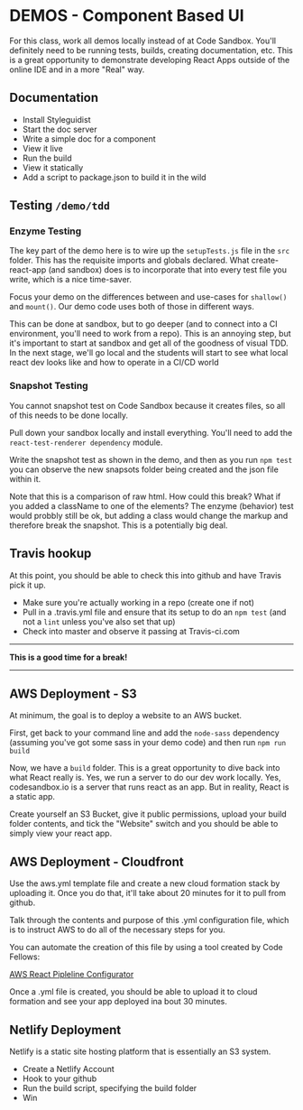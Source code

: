 # DEMOS - Component Based UI

For this class, work all demos locally instead of at Code Sandbox. You'll definitely need to be running tests, builds, creating documentation, etc.  This is a great opportunity to demonstrate developing React Apps outside of the online IDE and in a more "Real" way.

## Documentation

* Install Styleguidist
* Start the doc server
* Write a simple doc for a component
* View it live
* Run the build
* View it statically
* Add a script to package.json to build it in the wild


## Testing `/demo/tdd`

### Enzyme Testing

The key part of the demo here is to wire up the `setupTests.js` file in the `src` folder.  This has the requisite imports and globals declared. What create-react-app (and sandbox) does is to incorporate that into every test file you write, which is a nice time-saver.

Focus your demo on the differences between and use-cases for `shallow()` and `mount()`. Our demo code uses both of those in different ways.

This can be done at sandbox, but to go deeper (and to connect into a CI environment, you'll need to work from a repo).  This is an annoying step, but it's important to start at sandbox and get all of the goodness of visual TDD.  In the next stage, we'll go local and the students will start to see what local react dev looks like and how to operate in a CI/CD world

### Snapshot Testing

You cannot snapshot test on Code Sandbox because it creates files, so all of this needs to be done locally.

Pull down your sandbox locally and install everything. You'll need to add the `react-test-renderer dependency`  module.

Write the snapshot test as shown in the demo, and then as you run `npm test` you can observe the new snapsots folder being created and the json file within it.

Note that this is a comparison of raw html.  How could this break? What if you added a className to one of the elements? The enzyme (behavior) test would probbly still be ok, but adding a class would change the markup and therefore break the snapshot. This is a potentially big deal.

## Travis hookup
At this point, you should be able to check this into github and have Travis pick it up. 

* Make sure you're actually working in a repo (create one if not)
* Pull in a .travis.yml file and ensure that its setup to do an `npm test` (and not a `lint` unless you've also set that up)
* Check into master and observe it passing at Travis-ci.com

---

**This is a good time for a break!**

---



## AWS Deployment - S3

At minimum, the goal is to deploy a website to an AWS bucket.

First, get back to your command line and add the `node-sass` dependency (assuming you've got some sass in your demo code) and then run `npm run build`

Now, we have a `build` folder. This is a great opportunity to dive back into what React really is. Yes, we run a server to do our dev work locally.  Yes, codesandbox.io is a server that runs react as an app. But in reality, React is a static app.

Create yourself an S3 Bucket, give it public permissions, upload your build folder contents, and tick the "Website" switch and you should be able to simply view your react app.

## AWS Deployment - Cloudfront

Use the aws.yml template file and create a new cloud formation stack by uploading it. Once you do that, it'll take about 20 minutes for it to pull from github.

Talk through the contents and purpose of this .yml configuration file, which is to instruct AWS to do all of the necessary steps for you.

You can automate the creation of this file by using a tool created by Code Fellows:

[AWS React Pipleline Configurator](https://www.npmjs.com/package/@johnfellows/aws-tools)

Once a .yml file is created, you should be able to upload it to cloud formation and see your app deployed ina bout 30 minutes.

## Netlify Deployment

Netlify is a static site hosting platform that is essentially an S3 system.

* Create a Netlify Account
* Hook to your github
* Run the build script, specifying the build folder
* Win


